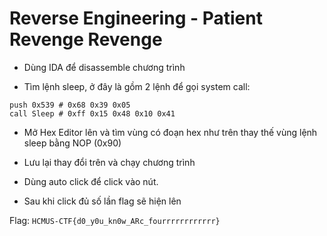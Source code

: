 # Reverse Engineering - Patient Revenge Revenge 

- Dùng IDA để disassemble chương trình

- Tìm lệnh sleep, ở đây là gồm 2 lệnh để gọi system call:
```
push 0x539 # 0x68 0x39 0x05
call Sleep # 0xff 0x15 0x48 0x10 0x41
```

- Mở Hex Editor lên và tìm vùng có đoạn hex như trên thay thế vùng lệnh sleep bằng NOP (0x90)

- Lưu lại thay đổi trên và chạy chương trình

- Dùng auto click để click vào nút.

- Sau khi click đủ số lần flag sẽ hiện lên

Flag: `HCMUS-CTF{d0_y0u_kn0w_ARc_fourrrrrrrrrrrr}`
